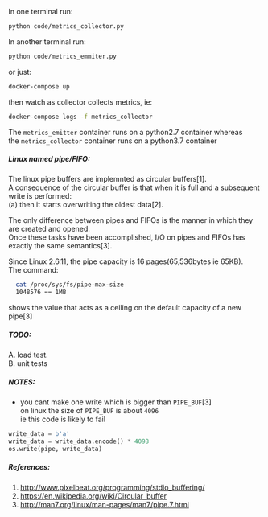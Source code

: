 In one terminal run:    
```bash
python code/metrics_collector.py
```     

In another terminal run:    
```bash
python code/metrics_emmiter.py
```    

or just:
```sh
docker-compose up
```    
then watch as collector collects metrics, ie:  
```sh
docker-compose logs -f metrics_collector
```    

The `metrics_emitter` container runs on a python2.7 container whereas     
the `metrics_collector` container runs on a python3.7 container    


##### Linux named pipe/FIFO:   
The linux pipe buffers are implemnted as circular buffers[1].    
A consequence of the circular buffer is that when it is full and a subsequent write is performed:      
  (a) then it starts overwriting the oldest data[2].         

The only difference between pipes and FIFOs is the manner in which they are created and opened.     
Once these tasks have been accomplished, I/O on pipes and FIFOs has exactly the same semantics[3].     

Since Linux 2.6.11, the pipe capacity is 16 pages(65,536bytes ie 65KB).       
The command:     
```sh
  cat /proc/sys/fs/pipe-max-size
  1048576 == 1MB
```
shows the value that acts as a ceiling on the default capacity of a new pipe[3]     
 



##### TODO:   
A. load test.    
B. unit tests     


##### NOTES:
- you cant make one write which is bigger than `PIPE_BUF`[3]     
on linux the size of `PIPE_BUF` is about `4096`    
ie this code is likely to fail    
```python
write_data = b'a'
write_data = write_data.encode() * 4098
os.write(pipe, write_data)
```


##### References:
1. http://www.pixelbeat.org/programming/stdio_buffering/    
2. https://en.wikipedia.org/wiki/Circular_buffer   
3. http://man7.org/linux/man-pages/man7/pipe.7.html      
